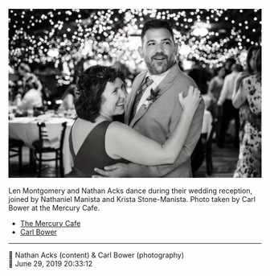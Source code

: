![Len Montgomery and Nathan Acks during their “first dance”](assets/0eec8564473b04e70b7ee23e9d0a7894.webp)

Len Montgomery and Nathan Acks dance during their wedding reception, joined by Nathaniel Manista and Krista Stone-Manista. Photo taken by Carl Bower at the Mercury Cafe.

* [The Mercury Cafe](http://mercurycafe.com)
* [Carl Bower](https://carlbowerphotos.com)

- - - -

<span aria-hidden="true">👥</span> Nathan Acks (content) & Carl Bower (photography)  
<span aria-hidden="true">📅</span> June 29, 2019 20:33:12
